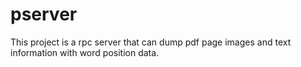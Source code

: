 pserver
=======

This project is  a rpc server that can dump pdf page images and text information with word position data.

